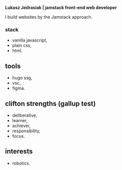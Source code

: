 **Lukasz Jedrasiak | jamstack front-end web developer**

I build websites by the Jamstack approach.

### stack
- vanilla javascript, 
- plain css,
- html.

## tools
- hugo ssg,
- vsc,
- figma.

## clifton strengths (gallup test)
- deliberative,
- learner,
- achiever,
- responsibility,
- focus.

## interests
- robotics.

<!---
LukaszJedrasiak/LukaszJedrasiak is a ✨ special ✨ repository because its `README.md` (this file) appears on your GitHub profile.
You can click the Preview link to take a look at your changes.
--->
